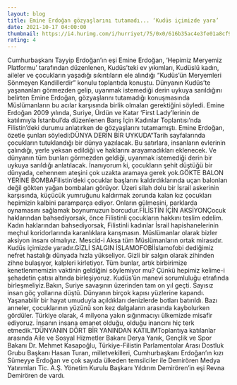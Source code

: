 ```yaml
--- 
layout: blog
title: Emine Erdoğan gözyaşlarını tutamadı... ‘Kudüs içimizde yara’
date: 2021-10-17 04:00:00
thumbnail: https://i4.hurimg.com/i/hurriyet/75/0x0/616b35ac4e3fe01a8cf91894.jpg
rating: 4
---
```

Cumhurbaşkanı Tayyip Erdoğan’ın eşi Emine Erdoğan, ‘Hepimiz Meryemiz Platformu’ tarafından düzenlenen, Kudüs’teki ev yıkımları, Kudüslü kadın, aileler ve çocukların yaşadığı sıkıntıların ele alındığı “Kudüs’ün Meryemleri Sönmeyen Kandillerdir” konulu toplantıda konuştu. Dünyanın Kudüs’te yaşananları görmezden gelip, uyanmak istemediği derin uykuya sarıldığını belirten Emine Erdoğan, gözyaşlarını tutamadığı konuşmasında Müslümanların bu acılar karşısında birlik olmaları gerektiğini söyledi. Emine Erdoğan 2009 yılında, Suriye, Ürdün ve Katar ‘First Lady’lerinin de katılımıyla İstanbul’da düzenlenen Barış İçin Kadınlar Toplantısı’nda Filistin’deki durumu anlatırken de gözyaşlarını tutamamıştı. Emine Erdoğan, özetle şunları söyledi:DÜNYA DERİN BİR UYKUDA“Tarih sayfalarında çocukların tutuklandığı bir dünya yazılacak. Bu satırlara, insanların evlerinin çalındığı, yerle yeksan edildiği ve haklarını arayamadıkları eklenecek. Ve dünyanın tüm bunları görmezden geldiği, uyanmak istemediği derin bir uykuya sarıldığı anlatılacak. İnanıyorum ki, çocukların şehit düştüğü bir dünyada, cehennem ateşini çok uzakta aramaya gerek yok.GÖKTE BALON YERİNE BOMBAFilistin’deki çocuklar başlarını kaldırdıklarında uçan balonları değil gökten yağan bombaları görüyor. Üzeri silah dolu bir İsrail askerinin karşısında, küçücük yumruğunu kaldırmak zorunda kalan kız çocukları hepimizin kalbini paramparça ediyor. Onların gülmesini, parklarda oynamasını sağlamak boynumuzun borcudur.FİLİSTİN İÇİN AKSİYONÇocuk haklarından bahsediyorsak, önce Filistinli çocukların hakkını teslim edelim. Kadın haklarından bahsediyorsak, Filistinli kadınlar İsrail hapishanelerinin meçhul koridorlarında karanlıklara karışmasın. Müslümanlar olarak bizler aksiyon insanı olmalıyız. Mescid-i Aksa tüm Müslümanların ortak mirasıdır. Kudüs içimizde yaradır.GİZLİ SALGIN İSLAMOFOBİİslamofobi dediğimiz nefret hastalığı dünyada hızla yükseliyor. Gizli bir salgın olarak zihinden zihne bulaşıyor, kalpleri kirletiyor. Tüm bunlar, artık birbirimize kenetlenmemizin vaktinin geldiğini söylemiyor mu? Çünkü hepimiz kelime-i şehadetin çatısı altında birleşiyoruz. Kudüs’ün manevi sorumluluğu etrafında birleşmeliyiz.Bakın, Suriye savaşının üzerinden tam on yıl geçti. Sayısız insan göç yollarına düştü. Dünyanın birçok kapısı yüzlerine kapandı. Yaşanabilir bir hayat umuduyla açıldıkları denizlerde botları batırıldı. Bazı anneler, çocuklarının yüzünü son kez dalgaların arasında kaybolurken gördüler. Türkiye olarak, 4 milyona yakın sığınmacıyı ülkemizde misafir ediyoruz. İnsanın insana emanet olduğu, olduğu inancını hiç terk etmedik.”DÜNYANIN DÖRT BİR YANINDAN KATILIMToplantıya katılanlar arasında Aile ve Sosyal Hizmetler Bakanı Derya Yanık, Gençlik ve Spor Bakanı Dr. Mehmet Kasapoğlu, Türkiye-Filistin Parlamentolar Arası Dostluk Grubu Başkanı Hasan Turan, milletvekilleri, Cumhurbaşkanı Erdoğan’ın kızı Sümeyye Erdoğan ve çok sayıda ülkeden temsilciler ile Demirören Medya Yatırımları Tic. A.Ş. Yönetim Kurulu Başkanı Yıldırım Demirören’in eşi Revna Demirören de vardı.